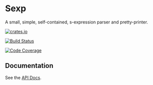 Sexp
=====

A small, simple, self-contained, s-expression parser and pretty-printer.

[![crates.io](https://img.shields.io/crates/v/sexp.svg)](https://crates.io/crates/sexp/)

[![Build Status](https://travis-ci.org/cgaebel/sexp.svg?branch=master)](https://travis-ci.org/cgaebel/sexp)

[![Code Coverage](https://img.shields.io/coveralls/cgaebel/sexp.svg)](https://coveralls.io/github/cgaebel/sexp)

Documentation
-------------

See the [API Docs](https://cgaebel.github.io/sexp/).
